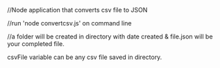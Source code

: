 //Node application that converts csv file to JSON

//run 'node convertcsv.js' on command line

//a folder will be created in directory with date created & file.json will be your completed file.

csvFile variable can be any csv file saved in directory.
